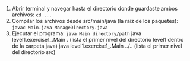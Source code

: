 1. Abrir terminal y navegar hasta el directorio donde guardaste ambos archivos: <CODE>cd ...</CODE>
2. Compilar los archivos desde src/main/java (la raiz de los paquetes): <CODE>javac Main.java ManageDirectory.java</CODE>
3. Ejecutar el programa: <CODE>java Main directory/path</CODE>
   java level1.exercise1_.Main . (lista el primer nivel del directorio level1 dentro de la carpeta java)
   java level1.exercise1_.Main ../.. (lista el primer nivel del directorio src)
